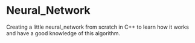 # Neural_Network
Creating a little neural_network from scratch in C++ to learn how it works and have a good knowledge of this algorithm.
